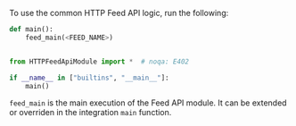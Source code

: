 To use the common HTTP Feed API logic, run the following:

```python
def main():
    feed_main(<FEED_NAME>)


from HTTPFeedApiModule import *  # noqa: E402

if __name__ in ["builtins", "__main__"]:
    main()
```

`feed_main` is the main execution of the Feed API module. It can be extended or overriden in the integration `main` function.
